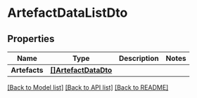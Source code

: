 # ArtefactDataListDto

## Properties

Name | Type | Description | Notes
------------ | ------------- | ------------- | -------------
**Artefacts** | [**[]ArtefactDataDto**](ArtefactDataDTO.md) |  | 

[[Back to Model list]](../README.md#documentation-for-models) [[Back to API list]](../README.md#documentation-for-api-endpoints) [[Back to README]](../README.md)


